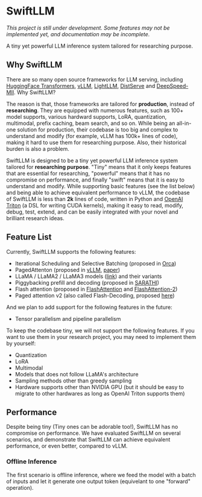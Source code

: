 # SwiftLLM

*This project is still under development. Some features may not be implemented yet, and documentation may be incomplete.*

A tiny yet powerful LLM inference system tailored for researching purpose.

## Why SwiftLLM

There are so many open source frameworks for LLM serving, including [HuggingFace Transformers](https://github.com/huggingface/transformers), [vLLM](https://github.com/vllm-project/vllm), [LightLLM](https://github.com/ModelTC/lightllm), [DistServe](https://github.com/LLMServe/DistServe) and [DeepSpeed-MII](https://github.com/microsoft/DeepSpeed-MII). Why SwiftLLM?

The reason is that, those frameworks are tailored for **production**, instead of **researching**. They are equipped with numerous features, such as 100+ model supports, various hardward supports, LoRA, quantization, multimodal, prefix caching, beam search, and so on. While being an all-in-one solution for production, their codebase is too big and complex to understand and modify (for example, vLLM has 100k+ lines of code), making it hard to use them for researching purpose. Also, their historical burden is also a problem.

SwiftLLM is designed to be a tiny yet powerful LLM inference system tailored for **researching purpose**. "Tiny" means that it only keeps features that are essential for researching, "powerful" means that it has no compromise on performance, and finally "swift" means that it is easy to understand and modify. While supporting basic features (see the list below) and being able to achieve equivalent performance to vLLM, the codebase of SwiftLLM is less than **2k** lines of code, written in Python and [OpenAI Triton](https://github.com/openai/triton) (a DSL for writing CUDA kernels), making it easy to read, modify, debug, test, extend, and can be easily integrated with your novel and brilliant research ideas.

## Feature List

Currently, SwiftLLM supports the following features:

- Iterational Scheduling and Selective Batching (proposed in [Orca](https://www.usenix.org/conference/osdi22/presentation/yu))
- PagedAttenton (proposed in [vLLM](https://github.com/vllm-project/vllm), [paper](https://arxiv.org/abs/2309.06180))
- LLaMA / LLaMA2 / LLaMA3 models ([link](https://llama.meta.com/)) and their variants
- Piggybacking prefill and decoding (proposed in [SARATHI](https://arxiv.org/abs/2308.16369))
- Flash attention (proposed in [FlashAttention](https://arxiv.org/abs/2205.14135) and [FlashAttention-2](https://arxiv.org/abs/2307.08691))
- Paged attention v2 (also called Flash-Decoding, proposed [here](https://crfm.stanford.edu/2023/10/12/flashdecoding.html))

And we plan to add support for the following features in the future:

- Tensor parallelism and pipeline parallelism

To keep the codebase tiny, we will not support the following features. If you want to use them in your research project, you may need to implement them by yourself:

- Quantization
- LoRA
- Multimodal
- Models that does not follow LLaMA's architecture
- Sampling methods other than greedy sampling
- Hardware supports other than NVIDIA GPU (but it should be easy to migrate to other hardwares as long as OpenAI Triton supports them)

## Performance

Despite being tiny (Tiny ones can be adorable too!), SwiftLLM has no compromise on performance. We have evaluated SwiftLLM on several scenarios, and demonstrate that SwiftLLM can achieve equivalent performance, or even better, compared to vLLM.

### Offline Inference

The first scenario is offline inference, where we feed the model with a batch of inputs and let it generate one output token (equivelant to one "forward" operation).